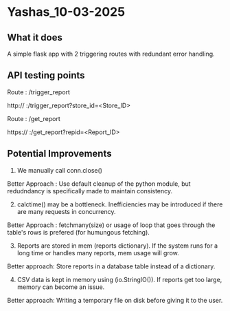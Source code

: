 # Yashas_10-03-2025
## What it does 

A simple flask app with 2 triggering routes with redundant error handling.

## API testing points

Route : /trigger_report  

http:// <ip>:<port>/trigger_report?store_id=<Store_ID> 

Route : /get_report

https:// <ip>:<port>/get_report?repid=<Report_ID>

## Potential Improvements


1. We manually call conn.close()
   
Better Approach : Use default cleanup of the python module, but redudndancy is specifically made to maintain consistency.

2. calctime() may be a bottleneck. Inefficiencies may be introduced if there are many requests in concurrency.
 
Better Approach : fetchmany(size) or usage of loop that goes through the table's rows is prefered (for humungous fetching).

3. Reports are stored in mem (reports dictionary). If the system runs for a long time or handles many reports, mem usage will grow.
 
Better approach: Store reports in a database table instead of a dictionary.

4. CSV data is kept in memory using (io.StringIO()). If reports get too large, memory can become an issue.
 
Better approach: Writing a temporary file on disk before giving it to the user.
